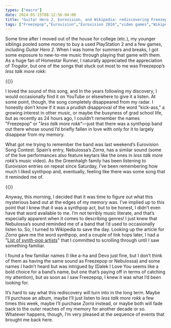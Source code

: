 ```yaml
---
types: ["macro"]
date: 2024-05-15T08:12:56-04:00
title: "Guitar Hero 2, Eurovision, and Wikipedia: rediscovering Freezepop"
tags: ["Freezepop","Eurovision","Eurovision 2024","video games","Wikipedia","synthpop","Homestar Runner","music"]
---
```

Some time after I moved out of the house for college (etc.), my younger siblings pooled some money to buy a used PlayStation 2 and a few games, including *Guitar Hero 2*. When I was home for summers and breaks, I got some exposure to new-to-me music through playing that game with them. As a huge fan of Homestar Runner, I naturally appreciated the appreciation of *Trogdor*, but one of the songs that stuck out most to me was Freezepop’s *less talk more rokk*:

{{<youtube id="WcAFkYUnSjg">}}

I loved the sound of this song, and In the years following my discovery, I would occasionally find it on YouTube or elsewhere to give it a listen. At some point, though, the song completely disappeared from my radar. I honestly don’t know if it was a prudish disapproval of the word "kick-ass," a growing interest in other music, or maybe the busyness of grad school life, but as recently as 24 hours ago, I couldn’t remember the names "Freezepop" or "*less talk more rokk*"—just that there was a synthpop band out there whose sound I’d briefly fallen in love with only for it to largely disappear from my memory.

What got me trying to remember the band was last weekend’s Eurovision Song Contest. Spain’s entry, Nebulossa’s *Zorra*, has a similar sound (some of the live performances also feature keytars like the ones in *less talk more rokk*’s music video). As the Greenhalgh family has been listening to Eurovision entries on repeat since Saturday, I’ve been remembering how much I liked synthpop and, eventually, feeling like there was some song that it reminded me of.

{{<youtube id="zSZqlQZ0_us">}}

Anyway, this morning, I decided that it was time to figure out what this mysterious band out at the edges of my memory was. I’ve implied up to this point that I knew that it was a synthpop act, but to be honest, I didn’t even have that word available to me. I’m not terribly music literate, and that’s especially apparent when it comes to describing genres! I just knew that Nebulossa’s sound reminded me of a band that I’d used to occasionally listen to. So, I turned to Wikipedia to save the day. Looking up the article for *Zorra* gave me the word synthpop, and a couple of link hops later, I had a "[List of synth-pop artists](https://en.wikipedia.org/wiki/List_of_synth-pop_artists)" that I committed to scrolling through until I saw something familiar.

I found a few familiar names (I like a-ha and Devo just fine, but I don’t think of them as having the same sound as Freezepop or Nebulossa) and some names I hadn’t heard but was intrigued by (Dalek I Love You seems like a bold choice for a band’s name, but one that’s paying off in terms of catching my attention), but as soon as I saw Freezepop, I knew it was what I’d been looking for. 

It’s hard to say what this rediscovery will turn into in the long term. Maybe I’ll purchase an album, maybe I’ll just listen to *less talk more rokk* a few times this week, maybe I’ll purchase *Zorra* instead, or maybe both will fade back to the outer reaches of my memory for another decade or so. Whatever happens, though, I’m very pleased at the sequence of events that brought me back here. 
